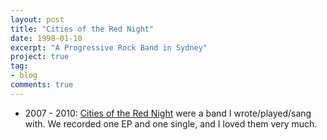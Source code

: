 ```yaml
---
layout: post
title: "Cities of the Red Night"
date: 1998-01-10
excerpt: "A Progressive Rock Band in Sydney"
project: true
tag:
- blog
comments: true
---
```


* 2007 - 2010: [Cities of the Red Night](https://payhip.com/cotrn) were a band I wrote/played/sang with. We recorded one EP and one single, and I loved them very much.
